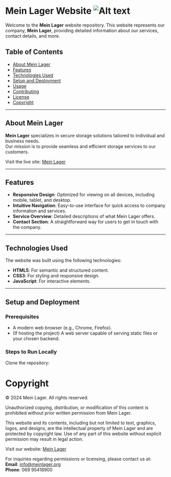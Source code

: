# Mein Lager Website ![Alt text]([https://assets.digitalocean.com/articles/alligator/boo.svg](https://github.com/ferrannl/meinlager/blob/main/images/logo-min.png) "logo")

Welcome to the **Mein Lager** website repository. This website represents our company, **Mein Lager**, providing detailed information about our services, contact details, and more.

## Table of Contents

- [About Mein Lager](#about-mein-lager)
- [Features](#features)
- [Technologies Used](#technologies-used)
- [Setup and Deployment](#setup-and-deployment)
- [Usage](#usage)
- [Contributing](#contributing)
- [License](#license)
- [Copyright](#copyright)

---

## About Mein Lager

**Mein Lager** specializes in secure storage solutions tailored to individual and business needs.  
Our mission is to provide seamless and efficient storage services to our customers.

Visit the live site: [Mein Lager](https://ferrannl.github.io/meinlager/index.html)

---

## Features

- **Responsive Design**: Optimized for viewing on all devices, including mobile, tablet, and desktop.
- **Intuitive Navigation**: Easy-to-use interface for quick access to company information and services.
- **Service Overview**: Detailed descriptions of what Mein Lager offers.
- **Contact Section**: A straightforward way for users to get in touch with the company.

---

## Technologies Used

The website was built using the following technologies:

- **HTML5**: For semantic and structured content.
- **CSS3**: For styling and responsive design.
- **JavaScript**: For interactive elements.

---

## Setup and Deployment

### Prerequisites
- A modern web browser (e.g., Chrome, Firefox).
- (If hosting the project) A web server capable of serving static files or your chosen backend.

### Steps to Run Locally
Clone the repository:


# Copyright

© 2024 Mein Lager. All rights reserved.

Unauthorized copying, distribution, or modification of this content is prohibited without prior written permission from Mein Lager.

This website and its contents, including but not limited to text, graphics, logos, and designs, are the intellectual property of Mein Lager and are protected by copyright law. Use of any part of this website without explicit permission may result in legal action.

Visit our website: [Mein Lager](https://meinlager.org/)

For inquiries regarding permissions or licensing, please contact us at:  
**Email**: [info@meinlager.org](mailto:info@meinlager.org)  
**Phone**: 069 95418900
